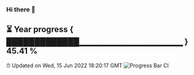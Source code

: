 ### Hi there 👋
⏳ Year progress { █████████████▁▁▁▁▁▁▁▁▁▁▁▁▁▁▁▁▁ } 45.41 %
---
⏰ Updated on Wed, 15 Jun 2022 18:20:17 GMT
![Progress Bar CI](https://github.com/liununu/liununu/workflows/Progress%20Bar%20CI/badge.svg)
